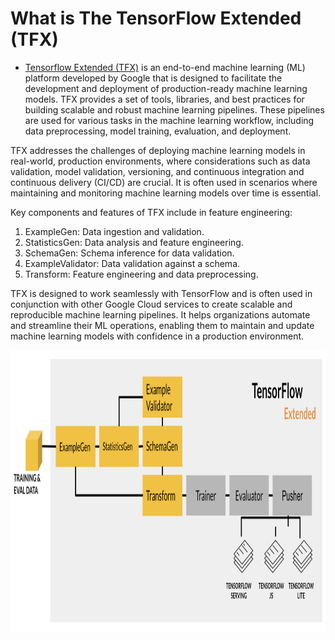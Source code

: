 # What is The TensorFlow Extended (TFX)

  - [Tensorflow Extended (TFX)](https://www.tensorflow.org/tfx) is an end-to-end machine learning (ML) platform developed by Google that is designed to facilitate the development and deployment of production-ready machine learning models. TFX provides a set of tools, libraries, and best practices for building scalable and robust machine learning pipelines. These pipelines are used for various tasks in the machine learning workflow, including data preprocessing, model training, evaluation, and deployment.
  
  TFX addresses the challenges of deploying machine learning models in real-world, production environments, where considerations such as data validation, model validation, versioning, and continuous integration and continuous delivery (CI/CD) are crucial. It is often used in scenarios where maintaining and monitoring machine learning models over time is essential.
  
  Key components and features of TFX include in feature engineering:
  
  1. ExampleGen: Data ingestion and validation.
  2. StatisticsGen: Data analysis and feature engineering.
  3. SchemaGen: Schema inference for data validation.
  4. ExampleValidator: Data validation against a schema.
  5. Transform: Feature engineering and data preprocessing.
  
  TFX is designed to work seamlessly with TensorFlow and is often used in conjunction with other Google Cloud services to create scalable and reproducible machine learning pipelines. It helps organizations automate and streamline their ML operations, enabling them to maintain and update machine learning models with confidence in a production environment.

<img align="center" src = "https://github.com/engineerbekir/MLOps-Specialization/blob/main/Feature%20Engineering%20Pipeline%20using%20Tensorflow%20Extended%20(TFX)/feature_eng_pipeline.png" width = "1000" height ="450"/>
